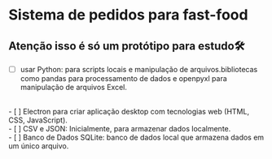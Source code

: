 # Sistema de pedidos para fast-food 

## Atenção isso é só um protótipo para estudo🛠

- [ ] usar Python: para scripts locais e manipulação de arquivos.bibliotecas como pandas para processamento de dados e openpyxl para manipulação de arquivos Excel.
<br>
- [ ] Electron para criar aplicação desktop com tecnologias web (HTML, CSS, JavaScript).
<br>
- [ ] CSV e JSON: Inicialmente, para armazenar dados localmente.
<br>
- [ ] Banco de Dados SQLite: banco de dados local que armazena dados em um único arquivo.
<br>

